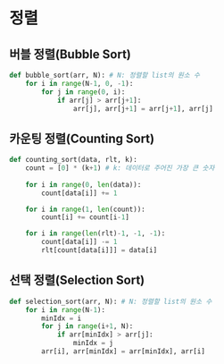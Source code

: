 # 정렬

## 버블 정렬(Bubble Sort)

```python
def bubble_sort(arr, N): # N: 정렬할 list의 원소 수
    for i in range(N-1, 0, -1):
        for j in range(0, i):
            if arr[j] > arr[j+1]:
                arr[j], arr[j+1] = arr[j+1], arr[j]
```





## 카운팅 정렬(Counting Sort)

```python
def counting_sort(data, rlt, k):
    count = [0] * (k+1) # k: 데이터로 주어진 가장 큰 숫자
    
    for i in range(0, len(data)):
        count[data[i]] += 1

    for i in range(1, len(count)):
        count[i] += count[i-1]

    for i in range(len(rlt)-1, -1, -1):
        count[data[i]] -= 1
        rlt[count[data[i]]] = data[i]
```





## 선택 정렬(Selection Sort)

```python
def selection_sort(arr, N): # N: 정렬할 list의 원소 수
    for i in range(N-1): 
        minIdx = i
        for j in range(i+1, N):
            if arr[minIdx] > arr[j]:
                minIdx = j
        arr[i], arr[minIdx] = arr[minIdx], arr[i]
```


